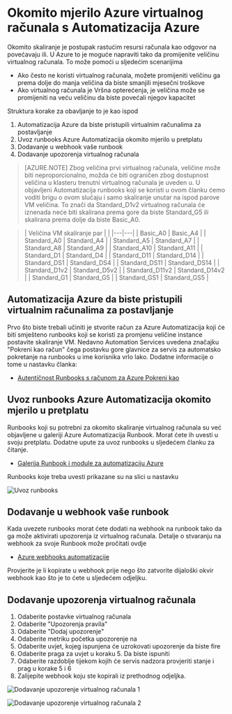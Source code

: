 <properties
    pageTitle="Okomito mjerilo Azure virtualnog računala s Azure Automatizacija | Microsoft Azure"
    description="Kako okomito skaliranje Linux virtualnog računala kao odgovor na nadzor upozorenja s Automatizacija Azure"
    services="virtual-machines-linux"
    documentationCenter=""
    authors="singhkays"
    manager="timlt"
    editor=""
    tags="azure-resource-manager"/>

<tags
    ms.service="virtual-machines-linux"
    ms.workload="infrastructure-services"
    ms.tgt_pltfrm="vm-linux"
    ms.devlang="na"
    ms.topic="article"
    ms.date="03/29/2016"
    ms.author="singhkay"/>

# <a name="vertically-scale-azure-virtual-machine-with-azure-automation"></a>Okomito mjerilo Azure virtualnog računala s Automatizacija Azure

Okomito skaliranje je postupak rastućim resursi računala kao odgovor na povećavaju ili. U Azure to je moguće napraviti tako da promijenite veličinu virtualnog računala. To može pomoći u sljedećim scenarijima

- Ako često ne koristi virtualnog računala, možete promijeniti veličinu ga prema dolje do manja veličina da biste smanjili mjesečni troškove
- Ako virtualnog računala je Vršna opterećenja, je veličina može se promijeniti na veću veličinu da biste povećali njegov kapacitet

Struktura korake za obavljanje to je kao ispod

1. Automatizacija Azure da biste pristupili virtualnim računalima za postavljanje
2. Uvoz runbooks Azure Automatizacija okomito mjerilo u pretplatu
3. Dodavanje u webhook vaše runbook
4. Dodavanje upozorenja virtualnog računala

> [AZURE.NOTE] Zbog veličina prvi virtualnog računala, veličine može biti neproporcionalno, možda će biti ograničen zbog dostupnost veličina u klasteru trenutni virtualnog računala je uveden u. U objavljeni Automatizacija runbooks koji se koristi u ovom članku ćemo voditi brigu o ovom slučaju i samo skaliranje unutar na ispod parove VM veličina. To znači da Standard_D1v2 virtualnog računala će iznenada neće biti skalirana prema gore da biste Standard_G5 ili skalirana prema dolje da biste Basic_A0.

>| Veličina VM skaliranje par |   |
|---|---|
|  Basic_A0 |  Basic_A4 |
|  Standard_A0 | Standard_A4 |
|  Standard_A5 | Standard_A7  |
|  Standard_A8 | Standard_A9  |
|  Standard_A10 |  Standard_A11 |
|  Standard_D1 |  Standard_D4 |
|  Standard_D11 | Standard_D14  |
|  Standard_DS1 |  Standard_DS4 |
|  Standard_DS11 | Standard_DS14  |
|  Standard_D1v2 |  Standard_D5v2 |
|  Standard_D11v2 |  Standard_D14v2 |
|  Standard_G1 |  Standard_G5 |
|  Standard_GS1 |  Standard_GS5 |

## <a name="setup-azure-automation-to-access-your-virtual-machines"></a>Automatizacija Azure da biste pristupili virtualnim računalima za postavljanje

Prvo što biste trebali učiniti je stvorite račun za Azure Automatizacija koji će biti smješteno runbooks koji se koristi za promjenu veličine instance postavite skaliranje VM. Nedavno Automation Services uvedena značajku "Pokreni kao račun" čega postavku gore glavnice za servis za automatsko pokretanje na runbooks u ime korisnika vrlo lako. Dodatne informacije o tome u nastavku članka:

* [Autentičnost Runbooks s računom za Azure Pokreni kao](../automation/automation-sec-configure-azure-runas-account.md)

## <a name="import-the-azure-automation-vertical-scale-runbooks-into-your-subscription"></a>Uvoz runbooks Azure Automatizacija okomito mjerilo u pretplatu

Runbooks koji su potrebni za okomito skaliranje virtualnog računala su već objavljene u galeriji Azure Automatizacija Runbook. Morat ćete ih uvesti u svoju pretplatu. Dodatne upute za uvoz runbooks u sljedećem članku za čitanje.

* [Galerija Runbook i module za automatizaciju Azure](../automation/automation-runbook-gallery.md)

Runbooks koje treba uvesti prikazane su na slici u nastavku

![Uvoz runbooks](./media/virtual-machines-vertical-scaling-automation/scale-runbooks.png)

## <a name="add-a-webhook-to-your-runbook"></a>Dodavanje u webhook vaše runbook

Kada uvezete runbooks morat ćete dodati na webhook na runbook tako da ga može aktivirati upozorenja iz virtualnog računala. Detalje o stvaranju na webhook za svoje Runbook može pročitati ovdje

* [Azure webhooks automatizacije](../automation/automation-webhooks.md)

Provjerite je li kopirate u webhook prije nego što zatvorite dijaloški okvir webhook kao što je to ćete u sljedećem odjeljku.

## <a name="add-an-alert-to-your-virtual-machine"></a>Dodavanje upozorenja virtualnog računala

1. Odaberite postavke virtualnog računala
2. Odaberite "Upozorenja pravila"
3. Odaberite "Dodaj upozorenje"
4. Odaberite metriku početka upozorenje na
5. Odaberite uvjet, kojeg ispunjena će uzrokovati upozorenje da biste fire
6. Odaberite praga za uvjet u koraku 5. Da biste ispuniti
7. Odaberite razdoblje tijekom kojih će servis nadzora provjeriti stanje i prag u korake 5 i 6
8. Zalijepite webhook koju ste kopirali iz prethodnog odjeljka.

![Dodavanje upozorenje virtualnog računala 1](./media/virtual-machines-vertical-scaling-automation/add-alert-webhook-1.png)

![Dodavanje upozorenje virtualnog računala 2](./media/virtual-machines-vertical-scaling-automation/add-alert-webhook-2.png)